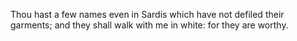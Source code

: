 Thou hast a few names even in Sardis which have not defiled their garments; and they shall walk with me in white: for they are worthy.
